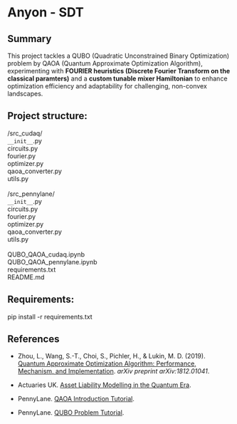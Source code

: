 # Anyon - SDT

## Summary

This project tackles a QUBO (Quadratic Unconstrained Binary Optimization) problem by QAOA (Quantum Approximate Optimization Algorithm), experimenting with **FOURIER heuristics (Discrete Fourier Transform on the classical paramters)** and a **custom tunable mixer Hamiltonian** to enhance optimization efficiency and adaptability for challenging, non-convex landscapes.

## Project structure:
/src_cudaq/ <br>
  `__init__`.py <br>
  circuits.py <br>
  fourier.py <br>
  optimizer.py <br>
  qaoa_converter.py <br>
  utils.py <br>
<br>
/src_pennylane/ <br>
  `__init__`.py <br>
  circuits.py <br>
  fourier.py <br>
  optimizer.py <br>
  qaoa_converter.py <br>
  utils.py <br>
<br>
QUBO_QAOA_cudaq.ipynb <br>
QUBO_QAOA_pennylane.ipynb <br>
requirements.txt <br>
README.md <br>

## Requirements:
pip install -r requirements.txt

## References

- Zhou, L., Wang, S.-T., Choi, S., Pichler, H., & Lukin, M. D. (2019). [Quantum Approximate Optimization Algorithm: Performance, Mechanism, and Implementation](https://arxiv.org/pdf/1812.01041.pdf). *arXiv preprint arXiv:1812.01041*.

- Actuaries UK. [Asset Liability Modelling in the Quantum Era](https://www.actuaries.org.uk/system/files/field/document/assetliability-modelling-in-the-quantum-era.%20to%20use.pdf).

- PennyLane. [QAOA Introduction Tutorial](https://pennylane.ai/qml/demos/tutorial_qaoa_intro).

- PennyLane. [QUBO Problem Tutorial](https://pennylane.ai/qml/demos/tutorial_QUBO).

